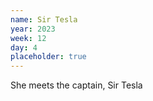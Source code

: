 ```yaml
---
name: Sir Tesla
year: 2023
week: 12
day: 4
placeholder: true
---
```


She meets the captain, Sir Tesla
